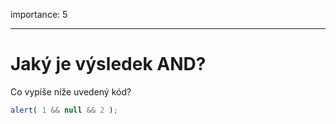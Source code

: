 importance: 5

---

# Jaký je výsledek AND?

Co vypíše níže uvedený kód?

```js
alert( 1 && null && 2 );
```

